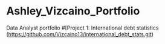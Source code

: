 # Ashley_Vizcaino_Portfolio
Data Analyst portfolio
#[Project 1: International debt statistics (https://github.com/Vizcaino13/international_debt_stats.git)

